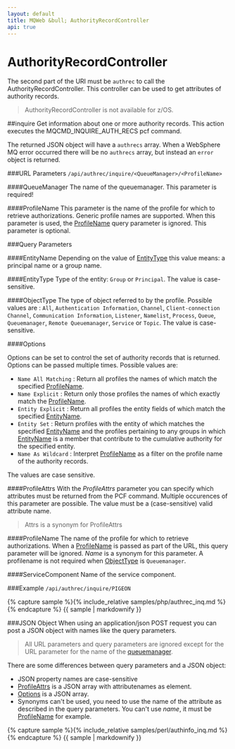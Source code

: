 ```yaml
---
layout: default
title: MQWeb &bull; AuthorityRecordController
api: true
---
```

AuthorityRecordController
=========================

The second part of the URI must be `authrec` to call the AuthorityRecordController.
This controller can be used to get attributes of authority records.

> AuthorityRecordController is not available for z/OS.

##<a name="inquire"></a>inquire
Get information about one or more authority records. 
This action executes the MQCMD_INQUIRE_AUTH_RECS pcf command.

The returned JSON object will have a `authrecs` array. When a WebSphere MQ error occurred 
there will be no `authrecs` array, but instead an `error` object is returned.

###<a name="inquireUrl"></a>URL Parameters
`/api/authrec/inquire/<QueueManager>/<ProfileName>`

####<a name="inquireURLQueuemanager"></a>QueueManager
The name of the queuemanager. This parameter is required!

####<a name="inquireURLProfileName"></a>ProfileName
This parameter is the name of the profile for which to retrieve authorizations. Generic profile names are supported.
When this parameter is used, the [ProfileName](#inquireQueryProfileName) query parameter is ignored. This parameter 
is optional.

###<a name="inquireQuery"></a>Query Parameters

####<a name="inquireQueryEntityName"></a>EntityName
Depending on the value of [EntityType](#inquireQueryEntityType) this value means: a principal name or a group name.

####<a name="inquireQueryEntityType"></a>EntityType
Type of the entity: `Group` or `Principal`. The value is case-sensitive.

####<a name="inquireQueryObjectType"></a>ObjectType
The type of object referred to by the profile. Possible values are : `All`, `Authentication Information`, `Channel`, 
`Client-connection Channel`, `Communication Information`, `Listener`, `Namelist`, `Process`, `Queue`, `Queuemanager`,
`Remote Queuemanager`, `Service` or `Topic`. The value is case-sensitive.

####<a name="inquiryQueryOptions"></a>Options

Options can be set to control the set of authority records that is returned. Options can be passed multiple times.
Possible values are:

+ `Name All Matching` : Return all profiles the names of which match the specified [ProfileName](#inquireQueryProfileName).
+ `Name Explicit` : Return only those profiles the names of which exactly match the [ProfileName](#inquireQueryProfileName).
+ `Entity Explicit` : Return all profiles the entity fields of which match the specified [EntityName](#inquireQueryEntityName).
+ `Entity Set` : Return profiles with the entity of which matches the specified [EntityName](#inquireQueryEntityName) and the profiles pertaining to any groups in which [EntityName](#inquireQueryEntityName) is a member that contribute to the cumulative authority for the specified entity.
+ `Name As Wildcard` : Interpret [ProfileName](#inquireQueryProfileName) as a filter on the profile name of the authority records.

The values are case sensitive.

####<a name="inqueryQueryProfileAttrs"></a>ProfileAttrs
With the *ProfileAttrs* parameter you can specify which attributes must be returned from the PCF command. Multiple occurences of this parameter are possible. The value must be a (case-sensitive) valid attribute name.

> Attrs is a synonym for ProfileAttrs

####<a name="inquireQueryProfileName"></a>ProfileName
The name of the profile for which to retrieve authorizations. When a [ProfileName](#inquireURLProfileName) is passed as
part of the URL, this query parameter will be ignored. *Name* is a synonym for this parameter. A profilename is not 
required when [ObjectType](#inquireQueryObjectType) is `Queuemanager`.

####<a name="inquireQueryServiceComponent"></a>ServiceComponent
Name of the service component.

###<a name="inquiryExample"></a>Example
`/api/authrec/inquire/PIGEON`  

{% capture sample %}{% include_relative samples/php/authrec_inq.md %}{% endcapture %}
{{ sample | markdownify }}

###<a name="inquireJSON"></a>JSON Object
When using an application/json POST request you can post a JSON object with names like the
query parameters.

> All URL parameters and query parameters are ignored except for the URL parameter for
> the name of the [queuemanager](#inquireUrlQueueManager).

There are some differences between query parameters and a JSON object:

+ JSON property names are case-sensitive
+ [ProfileAttrs](#inquireQueryProfileAttrs) is a JSON array with attributenames as element.
+ [Options](#inquireQueryOptions) is a JSON array.
+ Synonyms can't be used, you need to use the name of the attribute
  as described in the query parameters. You can't use *name*, it must be 
  [ProfileName](#inquireQueryProfileName) for example.

{% capture sample %}{% include_relative samples/perl/authinfo_inq.md %}{% endcapture %}
{{ sample | markdownify }}

